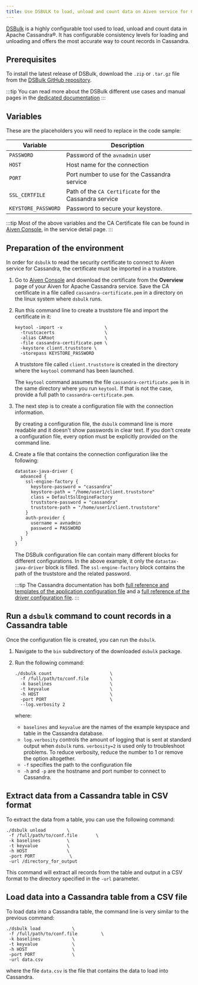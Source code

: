 ```yaml
---
title: Use DSBULK to load, unload and count data on Aiven service for Cassandra®
---
```


[DSBulk](https://docs.datastax.com/en/dsbulk/docs/reference/dsbulkCmd.html)
is a highly configurable tool used to load, unload and count data in
Apache Cassandra®. It has configurable consistency levels for loading
and unloading and offers the most accurate way to count records in
Cassandra.

## Prerequisites

To install the latest release of DSBulk, download the `.zip` or
`.tar.gz` file from the [DSBulk GitHub
repository](https://github.com/datastax/dsbulk).

:::tip
You can read more about the DSBulk different use cases and manual pages
in the [dedicated
documentation](https://docs.datastax.com/en/dsbulk/docs/getting-started/getting-started.html)
:::

## Variables

These are the placeholders you will need to replace in the code sample:

| Variable            | Description                                            |
| ------------------- | ------------------------------------------------------ |
| `PASSWORD`          | Password of the `avnadmin` user                        |
| `HOST`              | Host name for the connection                           |
| `PORT`              | Port number to use for the Cassandra service           |
| `SSL_CERTFILE`      | Path of the `CA Certificate` for the Cassandra service |
| `KEYSTORE_PASSWORD` | Password to secure your keystore.                      |

:::tip
Most of the above variables and the CA Certificate file can be found in
[Aiven Console](https://console.aiven.io/), in the service detail page.
:::

## Preparation of the environment

In order for `dsbulk` to read the security certificate to connect to
Aiven service for Cassandra, the certificate must be imported in a
truststore.

1.  Go to [Aiven Console](https://console.aiven.io/) and download the
    certificate from the **Overview** page of your Aiven for Apache
    Cassandra service. Save the CA certificate in a file called
    `cassandra-certificate.pem` in a directory on the linux system where
    `dsbulk` runs.

2.  Run this command line to create a truststore file and import the
    certificate in it:

    ```
    keytool -import -v                \
      -trustcacerts                   \
      -alias CARoot                   \
      -file cassandra-certificate.pem \
      -keystore client.truststore \
      -storepass KEYSTORE_PASSWORD
    ```

    A truststore file called `client.truststore` is created in the
    directory where the `keytool` command has been launched.

    The `keytool` command assumes the file `cassandra-certificate.pem`
    is in the same directory where you run `keytool`. If that is not the
    case, provide a full path to `cassandra-certificate.pem`.

3.  The next step is to create a configuration file with the connection
    information.

    By creating a configuration file, the `dsbulk` command line is more
    readable and it doesn't show passwords in clear text. If you don't
    create a configuration file, every option must be explicitly
    provided on the command line.

4.  Create a file that contains the connection configuration like the
    following:

    ```
    datastax-java-driver {
      advanced {
        ssl-engine-factory {
          keystore-password = "cassandra"
          keystore-path = "/home/user1/client.truststore"
          class = DefaultSslEngineFactory
          truststore-password = "cassandra"
          truststore-path = "/home/user1/client.truststore"
        }
        auth-provider {
          username = avnadmin
          password = PASSWORD
        }
      }
    }
    ```

    The DSBulk configuration file can contain many different blocks for
    different configurations. In the above example, it only the
    `datastax-java-driver` block is filled. The `ssl-engine-factory`
    block contains the path of the truststore and the related password.

    :::tip
    The Cassandra documentation has both [full reference and templates
    of the application configuration
    file](https://github.com/datastax/dsbulk/blob/1.x/manual/application.template.conf)
    and a [full reference of the driver configuration
    file](https://github.com/datastax/dsbulk/blob/1.x/manual/driver.template.conf).
    :::

## Run a `dsbulk` command to count records in a Cassandra table

Once the configuration file is created, you can run the `dsbulk`.

1.  Navigate to the `bin` subdirectory of the downloaded `dsbulk`
    package.

2.  Run the following command:

    ```
    ./dsbulk count                      \
      -f /full/path/to/conf.file        \
      -k baselines                      \
      -t keyvalue                       \
      -h HOST                           \
      -port PORT                        \
      --log.verbosity 2
    ```

    where:

    -   `baselines` and `keyvalue` are the names of the example keyspace
        and table in the Cassandra database.
    -   `log.verbosity` controls the amount of logging that is sent at
        standard output when `dsbulk` runs. `verbosity=2` is used only
        to troubleshoot problems. To reduce verbosity, reduce the number
        to 1 or remove the option altogether.
    -   `-f` specifies the path to the configuration file
    -   `-h` and `-p` are the hostname and port number to connect to
        Cassandra.

## Extract data from a Cassandra table in CSV format

To extract the data from a table, you can use the following command:

```
./dsbulk unload        \
 -f /full/path/to/conf.file       \
 -k baselines          \
 -t keyvalue           \
 -h HOST               \
 -port PORT             \
 -url /directory_for_output
```

This command will extract all records from the table and output in a CSV
format to the directory specified in the `-url` parameter.

## Load data into a Cassandra table from a CSV file

To load data into a Cassandra table, the command line is very similar to
the previous command:

```
./dsbulk load            \
 -f /full/path/to/conf.file         \
 -k baselines            \
 -t keyvalue             \
 -h HOST                 \
 -port PORT              \
 -url data.csv
```

where the file `data.csv` is the file that contains the data to load
into Cassandra.
